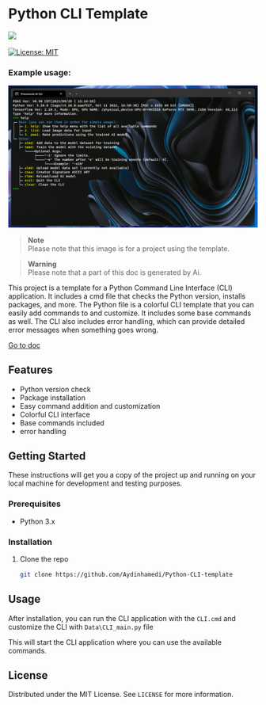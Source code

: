 # Python CLI Template
<img src="https://img.shields.io/badge/Python-FFD43B?style=for-the-badge&logo=python&logoColor=blue"/>

[![License: MIT](https://img.shields.io/badge/License-MIT-yellow.svg)](https://opensource.org/licenses/MIT)

### Example usage:

![Example](Screenshot.png)  

> **Note**\
>  Please note that this image is for a project using the template.

>  **Warning**\
>  Please note that a part of this doc is generated by Ai.

This project is a template for a Python Command Line Interface (CLI) application. It includes a cmd file that checks the Python version, installs packages, and more. The Python file is a colorful CLI template that you can easily add commands to and customize. It includes some base commands as well.
The CLI also includes error handling, which can provide detailed error messages when something goes wrong.

[Go to doc](doc.md)

## Features

- Python version check
- Package installation
- Easy command addition and customization
- Colorful CLI interface
- Base commands included
- error handling

## Getting Started

These instructions will get you a copy of the project up and running on your local machine for development and testing purposes.

### Prerequisites

- Python 3.x

### Installation

1. Clone the repo
   ```sh
   git clone https://github.com/Aydinhamedi/Python-CLI-template
   ```

## Usage

After installation, you can run the CLI application with the `CLI.cmd` and customize the CLI with `Data\CLI_main.py` file

This will start the CLI application where you can use the available commands.


## License

Distributed under the MIT License. See `LICENSE` for more information.
